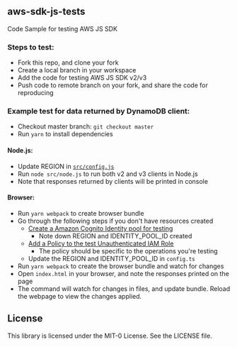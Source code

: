 ## aws-sdk-js-tests

Code Sample for testing AWS JS SDK

### Steps to test:

- Fork this repo, and clone your fork
- Create a local branch in your workspace
- Add the code for testing AWS JS SDK v2/v3
- Push code to remote branch on your fork, and share the code for reproducing

### Example test for data returned by DynamoDB client:

- Checkout master branch: `git checkout master`
- Run `yarn` to install dependencies

#### Node.js:

- Update REGION in [`src/config.js`](./src/config.js)
- Run `node src/node.js` to run both v2 and v3 clients in Node.js
- Note that responses returned by clients will be printed in console

#### Browser:

- Run `yarn webpack` to create browser bundle
- Go through the following steps if you don't have resources created
  - [Create a Amazon Cognito Identity pool for testing](https://docs.aws.amazon.com/sdk-for-javascript/v2/developer-guide/getting-started-browser.html#getting-started-browser-create-identity-pool)
    - Note down REGION and IDENTITY_POOL_ID created
  - [Add a Policy to the test Unauthenticated IAM Role](https://docs.aws.amazon.com/sdk-for-javascript/v2/developer-guide/getting-started-browser.html#getting-started-browser-iam-role)
    - The policy should be specific to the operations you're testing
  - Update the REGION and IDENTITY_POOL_ID in `config.ts`
- Run `yarn webpack` to create the browser bundle and watch for changes
- Open `index.html` in your browser, and note the responses printed on the page
- The command will watch for changes in files, and update bundle. Reload the webpage to view the changes applied.

## License

This library is licensed under the MIT-0 License. See the LICENSE file.
